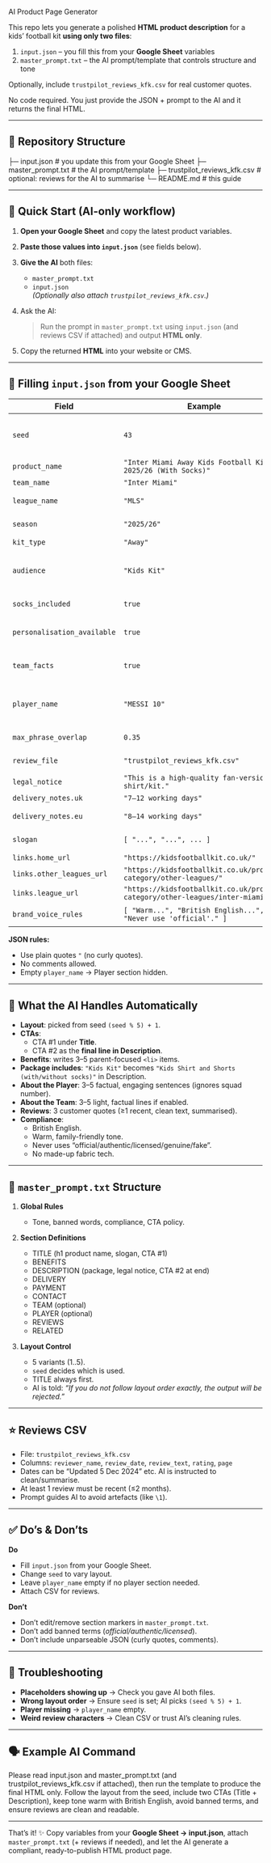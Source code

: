 AI Product Page Generator

This repo lets you generate a polished **HTML product description** for a kids’ football kit **using only two files**:

1. `input.json` – you fill this from your **Google Sheet** variables  
2. `master_prompt.txt` – the AI prompt/template that controls structure and tone  

Optionally, include `trustpilot_reviews_kfk.csv` for real customer quotes.  

No code required. You just provide the JSON + prompt to the AI and it returns the final HTML.

---

## 📂 Repository Structure

├─ input.json # you update this from your Google Sheet
├─ master_prompt.txt # the AI prompt/template
├─ trustpilot_reviews_kfk.csv # optional: reviews for the AI to summarise
└─ README.md # this guide



---

## 🚀 Quick Start (AI-only workflow)

1. **Open your Google Sheet** and copy the latest product variables.  
2. **Paste those values into `input.json`** (see fields below).  
3. **Give the AI** both files:  
   - `master_prompt.txt`  
   - `input.json`  
   *(Optionally also attach `trustpilot_reviews_kfk.csv`.)*  
4. Ask the AI:  

   > Run the prompt in `master_prompt.txt` using `input.json` (and reviews CSV if attached) and output **HTML only**.  

5. Copy the returned **HTML** into your website or CMS.

---

## 📝 Filling `input.json` from your Google Sheet

| Field | Example | Notes |
|---|---|---|
| `seed` | `43` | Selects layout: `(seed % 5) + 1`. Change seed to vary order. |
| `product_name` | `"Inter Miami Away Kids Football Kit 2025/26 (With Socks)"` | Title on page. |
| `team_name` | `"Inter Miami"` | Used throughout. |
| `league_name` | `"MLS"` | Used in Related section. |
| `season` | `"2025/26"` | Mentioned in copy. |
| `kit_type` | `"Away"` | Home/Away/Third. |
| `audience` | `"Kids Kit"` | In **Key Features only**, becomes “Shirt and Shorts”. |
| `socks_included` | `true` | Adds “with socks / with no socks”. |
| `personalisation_available` | `true` | Adds a line about name/number printing. |
| `team_facts` | `true` | Enables the **About Team** section. |
| `player_name` | `"MESSI 10"` | Number ignored → `"Messi"`. Empty string disables section. |
| `max_phrase_overlap` | `0.35` | Encourages fresh wording. |
| `review_file` | `"trustpilot_reviews_kfk.csv"` | If provided, AI selects 3 reviews. |
| `legal_notice` | `"This is a high-quality fan-version shirt/kit."` | Compliance line. |
| `delivery_notes.uk` | `"7–12 working days"` | UK delivery. |
| `delivery_notes.eu` | `"8–14 working days"` | EU delivery (optional). |
| `slogan` | `[ "...", "...", ... ]` | One is chosen under the title. |
| `links.home_url` | `"https://kidsfootballkit.co.uk/"` | Related links. |
| `links.other_leagues_url` | `"https://kidsfootballkit.co.uk/product-category/other-leagues/"` | Optional. |
| `links.league_url` | `"https://kidsfootballkit.co.uk/product-category/other-leagues/inter-miami/"` | Optional. |
| `brand_voice_rules` | `[ "Warm...", "British English...", "Never use 'official'." ]` | Style rules, not printed. |

**JSON rules:**  
- Use plain quotes `"` (no curly quotes).  
- No comments allowed.  
- Empty `player_name` → Player section hidden.  

---

## 🤖 What the AI Handles Automatically

- **Layout**: picked from seed `(seed % 5) + 1`.  
- **CTAs**:  
  - CTA #1 under **Title**.  
  - CTA #2 as the **final line in Description**.  
- **Benefits**: writes 3–5 parent-focused `<li>` items.  
- **Package includes**: `"Kids Kit"` becomes `"Kids Shirt and Shorts (with/without socks)"` in Description.  
- **About the Player**: 3–5 factual, engaging sentences (ignores squad number).  
- **About the Team**: 3–5 light, factual lines if enabled.  
- **Reviews**: 3 customer quotes (≥1 recent, clean text, summarised).  
- **Compliance**:  
  - British English.  
  - Warm, family-friendly tone.  
  - Never uses “official/authentic/licensed/genuine/fake”.  
  - No made-up fabric tech.

---

## 📄 `master_prompt.txt` Structure

1. **Global Rules**  
   - Tone, banned words, compliance, CTA policy.  

2. **Section Definitions**  
   - TITLE (h1 product name, slogan, CTA #1)  
   - BENEFITS  
   - DESCRIPTION (package, legal notice, CTA #2 at end)  
   - DELIVERY  
   - PAYMENT  
   - CONTACT  
   - TEAM (optional)  
   - PLAYER (optional)  
   - REVIEWS  
   - RELATED  

3. **Layout Control**  
   - 5 variants (1..5).  
   - `seed` decides which is used.  
   - TITLE always first.  
   - AI is told: *“If you do not follow layout order exactly, the output will be rejected.”*

---

## ⭐ Reviews CSV

- File: `trustpilot_reviews_kfk.csv`  
- Columns: `reviewer_name`, `review_date`, `review_text`, `rating`, `page`  
- Dates can be “Updated 5 Dec 2024” etc. AI is instructed to clean/summarise.  
- At least 1 review must be recent (≤2 months).  
- Prompt guides AI to avoid artefacts (like `\1`).  

---

## ✅ Do’s & Don’ts

**Do**  
- Fill `input.json` from your Google Sheet.  
- Change `seed` to vary layout.  
- Leave `player_name` empty if no player section needed.  
- Attach CSV for reviews.  

**Don’t**  
- Don’t edit/remove section markers in `master_prompt.txt`.  
- Don’t add banned terms (*official/authentic/licensed*).  
- Don’t include unparseable JSON (curly quotes, comments).  

---

## 🔧 Troubleshooting

- **Placeholders showing up** → Check you gave AI both files.  
- **Wrong layout order** → Ensure `seed` is set; AI picks `(seed % 5) + 1`.  
- **Player missing** → `player_name` empty.  
- **Weird review characters** → Clean CSV or trust AI’s cleaning rules.  

---

## 🗣️ Example AI Command

Please read input.json and master_prompt.txt
(and trustpilot_reviews_kfk.csv if attached),
then run the template to produce the final HTML only.
Follow the layout from the seed, include two CTAs
(Title + Description), keep tone warm with British English,
avoid banned terms, and ensure reviews are clean and readable.



---

That’s it! ✨ Copy variables from your **Google Sheet → input.json**, attach `master_prompt.txt` (+ reviews if needed), and let the AI generate a compliant, ready-to-publish HTML product page.


